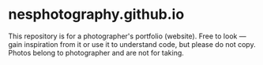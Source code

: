 # nesphotography.github.io

This repository is for a photographer's portfolio (website). 
Free to look — gain inspiration from it or use it to understand code, but please do not copy.
Photos belong to photographer and are not for taking. 
